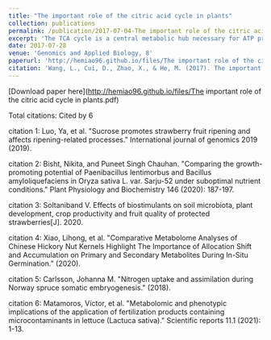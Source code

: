 ```yaml
---
title: "The important role of the citric acid cycle in plants"
collection: publications
permalink: /publication/2017-07-04-The important role of the citric acid cycle in plants
excerpt: 'The TCA cycle is a central metabolic hub necessary for ATP production and for providing precursors used in many biosynthetic pathways. The TCA cycle also plays a very important role in plants.Thus, dysregulation of the TCA cycle flux is frequently observed in plants.The identification of transgenic poplar in several enzymes of the TCA cycle in plants demonstrated a direct connection between this metabolic pathway and the influence to TCA cycle. In this review, the main genetic and non-genetic alterations of TCA cycle in poplar will be described'
date: 2017-07-28
venue: 'Genomics and Applied Biology, 8'
paperurl: 'http://hemiao96.github.io/files/The important role of the citric acid cycle in plants.pdf'
citation: 'Wang, L., Cui, D., Zhao, X., & He, M. (2017). The important role of the citric acid cycle in plants. Genomics and Applied Biology, 8.'
---
```


[Download paper here](http://hemiao96.github.io/files/The important role of the citric acid cycle in plants.pdf)

Total citations: Cited by 6

citation 1: Luo, Ya, et al. "Sucrose promotes strawberry fruit ripening and affects ripening-related processes." International journal of genomics 2019 (2019).

citation 2: Bisht, Nikita, and Puneet Singh Chauhan. "Comparing the growth-promoting potential of Paenibacillus lentimorbus and Bacillus amyloliquefaciens in Oryza sativa L. var. Sarju-52 under suboptimal nutrient conditions." Plant Physiology and Biochemistry 146 (2020): 187-197.

citation 3: Soltaniband V. Effects of biostimulants on soil microbiota, plant development, crop productivity and fruit quality of protected strawberries[J]. 2020.

citation 4: Xiao, Lihong, et al. "Comparative Metabolome Analyses of Chinese Hickory Nut Kernels Highlight The Importance of Allocation Shift and Accumulation on Primary and Secondary Metabolites During In-Situ Germination." (2020).

citation 5: Carlsson, Johanna M. "Nitrogen uptake and assimilation during Norway spruce somatic embryogenesis." (2018).

citation 6: Matamoros, Víctor, et al. "Metabolomic and phenotypic implications of the application of fertilization products containing microcontaminants in lettuce (Lactuca sativa)." Scientific reports 11.1 (2021): 1-13.

